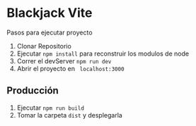 # Blackjack Vite

Pasos para ejecutar proyecto

1. Clonar Repositorio
2. Ejecutar ``` npm install ``` para reconstruir los modulos de node 
3. Correr el devServer  ``` npm run dev ``` 
4. Abrir el proyecto en ``` localhost:3000```


## Producción 
1. Ejecutar ```npm run build```
2. Tomar la carpeta ```dist``` y desplegarla


